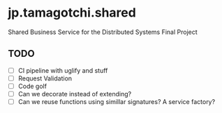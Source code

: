 # jp.tamagotchi.shared

Shared Business Service for the Distributed Systems Final Project

## TODO

* [ ] CI pipeline with uglify and stuff
* [ ] Request Validation
* [ ] Code golf
* [ ] Can we decorate instead of extending?
* [ ] Can we reuse functions using simillar signatures? A service factory?
